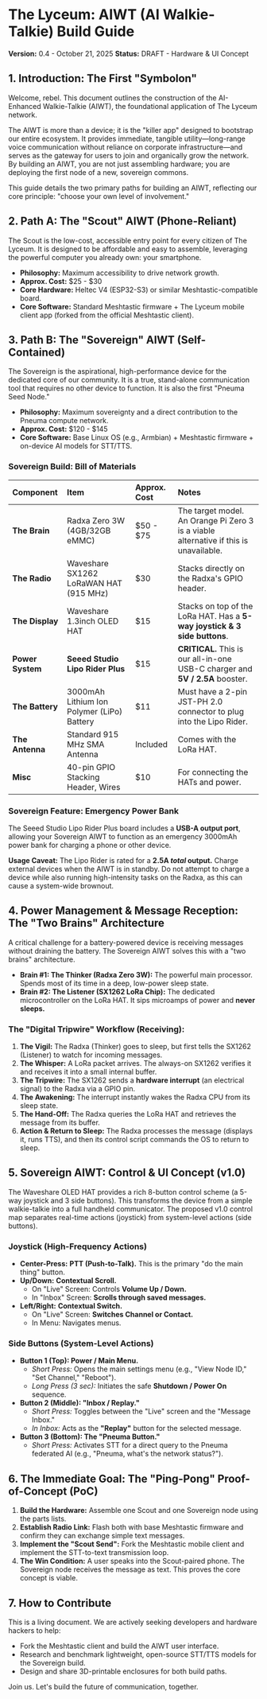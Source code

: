 # The Lyceum: AIWT (AI Walkie-Talkie) Build Guide

**Version:** 0.4 - October 21, 2025
**Status:** DRAFT - Hardware & UI Concept

## 1. Introduction: The First "Symbolon"

Welcome, rebel. This document outlines the construction of the AI-Enhanced Walkie-Talkie (AIWT), the foundational application of The Lyceum network.

The AIWT is more than a device; it is the "killer app" designed to bootstrap our entire ecosystem. It provides immediate, tangible utility—long-range voice communication without reliance on corporate infrastructure—and serves as the gateway for users to join and organically grow the network. By building an AIWT, you are not just assembling hardware; you are deploying the first node of a new, sovereign commons.

This guide details the two primary paths for building an AIWT, reflecting our core principle: "choose your own level of involvement."

## 2. Path A: The "Scout" AIWT (Phone-Reliant)

The Scout is the low-cost, accessible entry point for every citizen of The Lyceum. It is designed to be affordable and easy to assemble, leveraging the powerful computer you already own: your smartphone.

* **Philosophy:** Maximum accessibility to drive network growth.
* **Approx. Cost:** $25 - $30
* **Core Hardware:** Heltec V4 (ESP32-S3) or similar Meshtastic-compatible board.
* **Core Software:** Standard Meshtastic firmware + The Lyceum mobile client app (forked from the official Meshtastic client).

## 3. Path B: The "Sovereign" AIWT (Self-Contained)

The Sovereign is the aspirational, high-performance device for the dedicated core of our community. It is a true, stand-alone communication tool that requires no other device to function. It is also the first "Pneuma Seed Node."

* **Philosophy:** Maximum sovereignty and a direct contribution to the Pneuma compute network.
* **Approx. Cost:** $120 - $145
* **Core Software:** Base Linux OS (e.g., Armbian) + Meshtastic firmware + on-device AI models for STT/TTS.

### Sovereign Build: Bill of Materials

| Component | Item | Approx. Cost | Notes |
| :--- | :--- | :--- | :--- |
| **The Brain** | Radxa Zero 3W (4GB/32GB eMMC) | $50 - $75 | The target model. An Orange Pi Zero 3 is a viable alternative if this is unavailable. |
| **The Radio** | Waveshare SX1262 LoRaWAN HAT (915 MHz) | $30 | Stacks directly on the Radxa's GPIO header. |
| **The Display** | Waveshare 1.3inch OLED HAT | $15 | Stacks on top of the LoRa HAT. Has a **5-way joystick & 3 side buttons**. |
| **Power System** | **Seeed Studio Lipo Rider Plus** | $15 | **CRITICAL.** This is our all-in-one USB-C charger and **5V / 2.5A** booster. |
| **The Battery** | 3000mAh Lithium Ion Polymer (LiPo) Battery | $11 | Must have a 2-pin JST-PH 2.0 connector to plug into the Lipo Rider. |
| **The Antenna** | Standard 915 MHz SMA Antenna | Included | Comes with the LoRa HAT. |
| **Misc** | 40-pin GPIO Stacking Header, Wires | $10 | For connecting the HATs and power. |

### Sovereign Feature: Emergency Power Bank

The Seeed Studio Lipo Rider Plus board includes a **USB-A output port**, allowing your Sovereign AIWT to function as an emergency 3000mAh power bank for charging a phone or other device.

**Usage Caveat:** The Lipo Rider is rated for a **2.5A *total* output.** Charge external devices when the AIWT is in standby. Do not attempt to charge a device while also running high-intensity tasks on the Radxa, as this can cause a system-wide brownout.

## 4. Power Management & Message Reception: The "Two Brains" Architecture

A critical challenge for a battery-powered device is receiving messages without draining the battery. The Sovereign AIWT solves this with a "two brains" architecture.

* **Brain #1: The Thinker (Radxa Zero 3W):** The powerful main processor. Spends most of its time in a deep, low-power sleep state.
* **Brain #2: The Listener (SX1262 LoRa Chip):** The dedicated microcontroller on the LoRa HAT. It sips microamps of power and **never sleeps.**

### The "Digital Tripwire" Workflow (Receiving):

1.  **The Vigil:** The Radxa (Thinker) goes to sleep, but first tells the SX1262 (Listener) to watch for incoming messages.
2.  **The Whisper:** A LoRa packet arrives. The always-on SX1262 verifies it and receives it into a small internal buffer.
3.  **The Tripwire:** The SX1262 sends a **hardware interrupt** (an electrical signal) to the Radxa via a GPIO pin.
4.  **The Awakening:** The interrupt instantly wakes the Radxa CPU from its sleep state.
5.  **The Hand-Off:** The Radxa queries the LoRa HAT and retrieves the message from its buffer.
6.  **Action & Return to Sleep:** The Radxa processes the message (displays it, runs TTS), and then its control script commands the OS to return to sleep.

## 5. Sovereign AIWT: Control & UI Concept (v1.0)

The Waveshare OLED HAT provides a rich 8-button control scheme (a 5-way joystick and 3 side buttons). This transforms the device from a simple walkie-talkie into a full handheld communicator. The proposed v1.0 control map separates real-time actions (joystick) from system-level actions (side buttons).

### Joystick (High-Frequency Actions)

* **Center-Press:** **PTT (Push-to-Talk).** This is the primary "do the main thing" button.
* **Up/Down:** **Contextual Scroll.**
    * On "Live" Screen: Controls **Volume Up / Down.**
    * In "Inbox" Screen: **Scrolls through saved messages.**
* **Left/Right:** **Contextual Switch.**
    * On "Live" Screen: **Switches Channel or Contact.**
    * In Menu: Navigates menus.

### Side Buttons (System-Level Actions)

* **Button 1 (Top): Power / Main Menu.**
    * *Short Press:* Opens the main settings menu (e.g., "View Node ID," "Set Channel," "Reboot").
    * *Long Press (3 sec):* Initiates the safe **Shutdown / Power On** sequence.
* **Button 2 (Middle): "Inbox / Replay."**
    * *Short Press:* Toggles between the "Live" screen and the "Message Inbox."
    * *In Inbox:* Acts as the **"Replay"** button for the selected message.
* **Button 3 (Bottom): The "Pneuma Button."**
    * *Short Press:* Activates STT for a direct query to the Pneuma federated AI (e.g., "Pneuma, what's the network status?").

## 6. The Immediate Goal: The "Ping-Pong" Proof-of-Concept (PoC)

1.  **Build the Hardware:** Assemble one Scout and one Sovereign node using the parts lists.
2.  **Establish Radio Link:** Flash both with base Meshtastic firmware and confirm they can exchange simple text messages.
3.  **Implement the "Scout Send":** Fork the Meshtastic mobile client and implement the STT-to-text transmission loop.
4.  **The Win Condition:** A user speaks into the Scout-paired phone. The Sovereign node receives the message as text. This proves the core concept is viable.

## 7. How to Contribute

This is a living document. We are actively seeking developers and hardware hackers to help:
* Fork the Meshtastic client and build the AIWT user interface.
* Research and benchmark lightweight, open-source STT/TTS models for the Sovereign build.
* Design and share 3D-printable enclosures for both build paths.

Join us. Let's build the future of communication, together.
